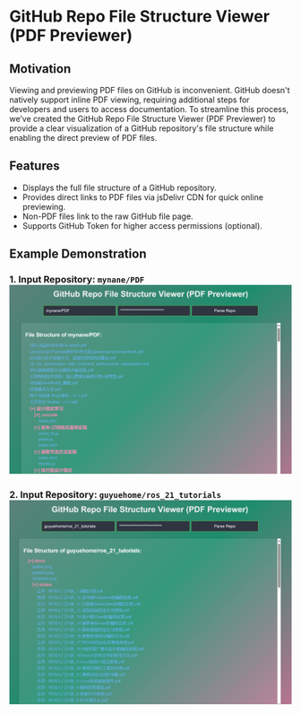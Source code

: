 # GitHub Repo File Structure Viewer (PDF Previewer)

## Motivation
Viewing and previewing PDF files on GitHub is inconvenient. GitHub doesn't natively support inline PDF viewing, requiring additional steps for developers and users to access documentation. To streamline this process, we’ve created the GitHub Repo File Structure Viewer (PDF Previewer) to provide a clear visualization of a GitHub repository's file structure while enabling the direct preview of PDF files.

## Features
- Displays the full file structure of a GitHub repository.
- Provides direct links to PDF files via jsDelivr CDN for quick online previewing.
- Non-PDF files link to the raw GitHub file page.
- Supports GitHub Token for higher access permissions (optional).

## Example Demonstration
### 1. Input Repository: `mynane/PDF` ![](asset/e1.png)
### 2. Input Repository: `guyuehome/ros_21_tutorials` ![](asset/e21.png)